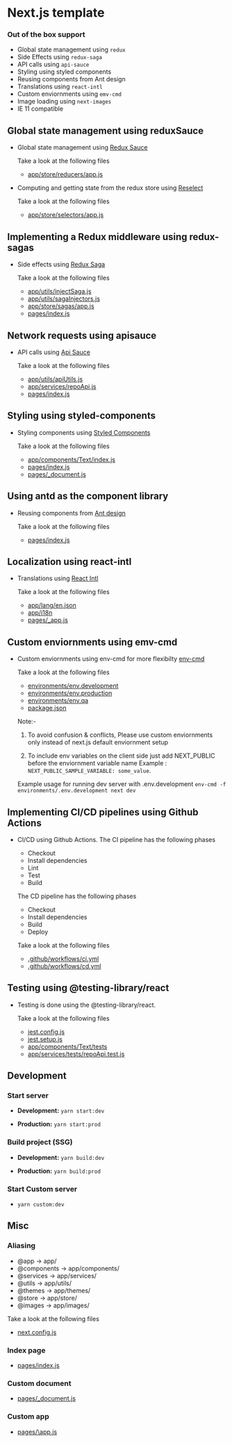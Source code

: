 # Next.js template

### Out of the box support

- Global state management using `redux`
- Side Effects using `redux-saga`
- API calls using `api-sauce`
- Styling using styled components
- Reusing components from Ant design
- Translations using `react-intl`
- Custom enviornments using `emv-cmd`
- Image loading using `next-images`
- IE 11 compatible

## Global state management using reduxSauce

- Global state management using [Redux Sauce](https://github.com/infinitered/reduxsauce)

  Take a look at the following files

  - [app/store/reducers/app.js](app/store/reducers/app.js)

- Computing and getting state from the redux store using [Reselect](https://github.com/reduxjs/reselect)

  Take a look at the following files

  - [app/store/selectors/app.js](app/store/selectors/app.js)

## Implementing a Redux middleware using redux-sagas

- Side effects using [Redux Saga](https://github.com/redux-saga/redux-saga)

  Take a look at the following files

  - [app/utils/injectSaga.js](app/utils/injectSaga.js)
  - [app/utils/sagaInjectors.js](app/utils/sagaInjectors.js)
  - [app/store/sagas/app.js](app/containers/HomeContainer/saga.js)
  - [pages/index.js](app/containers/HomeContainer/index.js)

## Network requests using apisauce

- API calls using [Api Sauce](https://github.com/infinitered/apisauce/)

  Take a look at the following files

  - [app/utils/apiUtils.js](app/utils/apiUtils.js)
  - [app/services/repoApi.js](app/services/repoApi.js)
  - [pages/index.js](pages/index.js)

## Styling using styled-components

- Styling components using [Styled Components](https://styled-components.com)

  Take a look at the following files

  - [app/components/Text/index.js](app/components/Text/index.js)
  - [pages/index.js](pages/index.js)
  - [pages/\_document.js](pages/_document.js)

## Using antd as the component library

- Reusing components from [Ant design](https://ant.design)

  Take a look at the following files

  - [pages/index.js](pages/index.js)

## Localization using react-intl

- Translations using [React Intl](https://github.com/formatjs/react-intl)

  Take a look at the following files

  - [app/lang/en.json](app/lang/en.json)
  - [app/i18n](app/i18n.js)
  - [pages/\_app.js](pages/_app.js)

## Custom enviornments using emv-cmd

- Custom enviornments using env-cmd for more flexibilty [env-cmd](https://www.npmjs.com/package/env-cmd)

  Take a look at the following files

  - [environments/env.development](environments/env.development)
  - [environments/env.production](environments/env.production)
  - [environments/env.qa](environments/env.qa)
  - [package.json](package.json)

  Note:-

  1. To avoid confusion & conflicts, Please use custom enviornments only instead of next.js default enviornment setup

  2. To include env variables on the client side just add NEXT_PUBLIC before the enviornment variable name
     Example : `NEXT_PUBLIC_SAMPLE_VARIABLE: some_value`.

  Example usage for running dev server with .env.development `env-cmd -f environments/.env.development next dev`

## Implementing CI/CD pipelines using Github Actions

- CI/CD using Github Actions.
  The CI pipeline has the following phases

  - Checkout
  - Install dependencies
  - Lint
  - Test
  - Build

  The CD pipeline has the following phases

  - Checkout
  - Install dependencies
  - Build
  - Deploy

  Take a look at the following files

  - [.github/workflows/ci.yml](.github/workflows/ci.yml)
  - [.github/workflows/cd.yml](.github/workflows/cd.yml)

## Testing using @testing-library/react

- Testing is done using the @testing-library/react.

  Take a look at the following files

  - [jest.config.js](jest.config.js)
  - [jest.setup.js](jest.setup.js)
  - [app/components/Text/tests](app/components/Text/tests)
  - [app/services/tests/repoApi.test.js](app/services/tests/repoApi.test.js)

## Development

### Start server

- **Development:** `yarn start:dev`

- **Production:** `yarn start:prod`

### Build project (SSG)

- **Development:** `yarn build:dev`

- **Production:** `yarn build:prod`

### Start Custom server

- `yarn custom:dev`

## Misc

### Aliasing

- @app -> app/
- @components -> app/components/
- @services -> app/services/
- @utils -> app/utils/
- @themes -> app/themes/
- @store -> app/store/
- @images -> app/images/

Take a look at the following files

- [next.config.js](next.config.js)

### Index page

- [pages/index.js](pages/index.js)

### Custom document

- [pages/\_document.js](pages/_document.js)

### Custom app

- [pages/\app.js](pages/app.js)
